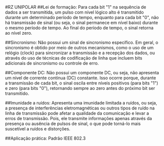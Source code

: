 #RZ UNIPOLAR
##Lei de formação: 
	Para cada bit "1" na sequência de dados a ser transmitida, um pulso com nível lógico alto é transmitido durante um determinado período de tempo, enquanto para cada bit "0", não há transmissão de sinal (ou seja, o sinal permanece em nível baixo) durante o mesmo período de tempo. Ao final do período de tempo, o sinal retorna ao nível zero.

##Sincronismo: 
	Não possui um sinal de sincronismo específico. Em geral, o sincronismo é obtido por meio de outros mecanismos, como o uso de um relógio (clock) para sincronizar a transmissão e a recepção dos dados, ou através do uso de técnicas de codificação de linha que incluem bits adicionais de sincronismo ou controle de erro.

##Componente DC:
	Não possui um componente DC, ou seja, não apresenta um nível de corrente contínua (DC) constante. Isso ocorre porque, durante a transmissão de cada bit, o sinal oscila entre níveis positivos (para bits "1") e zero (para bits "0"), retornando sempre ao zero antes do próximo bit ser transmitido.

##Imunidade a ruídos: 
	Apresenta uma imunidade limitada a ruídos, ou seja, a presença de interferências eletromagnéticas ou outros tipos de ruído na linha de transmissão pode afetar a qualidade da comunicação e levar a erros de transmissão. Pois, ele transmite informações apenas através da presença ou ausência de pulsos de sinal, o que pode torná-lo mais suscetível a ruídos e distorções.

##Aplicação prática:
 	Padrão IEEE 802.3
